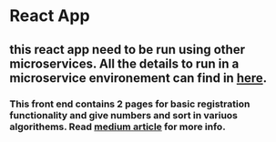 # React App
## this react app need to be run using other microservices. All the details to run in a microservice environement can find in [here](https://github.com/KMjanith/SR-service-runner/blob/main/Readme.md). 
### This front end contains 2 pages for basic registration functionality and give numbers and sort in variuos algorithems. Read [medium article](https://medium.com/@kavinduj.20/manage-miroservices-centrally-using-docker-compose-in-both-windows-and-linux-78e61753d284) for more info.
